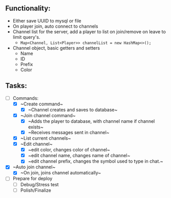 ## Functionality:
- Either save UUID to mysql or file
- On player join, auto connect to channels
- Channel list for the server, add a player to list on join/remove on leave to limit query's.
    - ``` Map<Channel, List<Player>> channelList = new HashMap<>(); ```
- Channel object, basic getters and setters
    - Name
    - ID
    - Prefix
    - Color

## Tasks:
- [ ] Commands:
    - [x] ~Create command~
        - [X] ~Channel creates and saves to database~
    - [X] ~Join channel command~
        - [X] ~Adds the player to database, with channel name if channel exists~
        - [X] ~Receives messages sent in channel~
    - [X] ~List current channels~
    - [X] ~Edit channel~
        - [X] ~edit color, changes color of channel~
        - [X] ~edit channel name, changes name of channel~
        - [X] ~edit channel prefix, changes the symbol used to type in chat.~
- [X] ~Auto join channel~
    - [X] ~On join, joins channel automatically~
- [ ] Prepare for deploy
    - [ ] Debug/Stress test
    - [ ] Polish/Finalize
